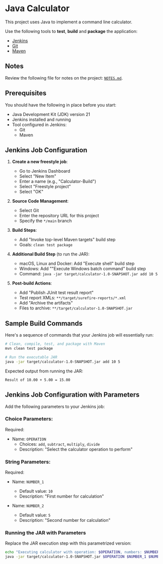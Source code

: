 # Java Calculator

This project uses Java to implement a command line calculator.

Use the following tools to **test**, **build** and **package** the application:

- [Jenkins](https://www.jenkins.io/)
- [Git](https://git-scm.com/)
- [Maven](https://maven.apache.org/)

## Notes

Review the following file for notes on the project: [`NOTES.md`](./NOTES.md).

## Prerequisites

You should have the following in place before you start:

- Java Development Kit (JDK) version 21
- Jenkins installed and running
- Tool configured in Jenkins:
  - Git
  - Maven

## Jenkins Job Configuration

1. **Create a new freestyle job**:
   - Go to Jenkins Dashboard
   - Select "New Item"
   - Enter a name (e.g., "Calculator-Build")
   - Select "Freestyle project"
   - Select "OK"

1. **Source Code Management**:
   - Select Git
   - Enter the repository URL for this project
   - Specify the `*/main` branch

1. **Build Steps**:
   - Add "Invoke top-level Maven targets" build step
   - Goals: `clean test package`

1. **Additional Build Step** (to run the JAR):
   - macOS, Linux and Docker: Add "Execute shell" build step
   - Windows: Add ""Execute Windows batch command" build step
   - Command: `java -jar target/calculator-1.0-SNAPSHOT.jar add 10 5`

1. **Post-build Actions**:
   - Add "Publish JUnit test result report"
   - Test report XMLs: `**/target/surefire-reports/*.xml`
   - Add "Archive the artifacts"
   - Files to archive: `**/target/calculator-1.0-SNAPSHOT.jar`

## Sample Build Commands

Here's a sequence of commands that your Jenkins job will essentially run:

```bash
# Clean, compile, test, and package with Maven
mvn clean test package

# Run the executable JAR
java -jar target/calculator-1.0-SNAPSHOT.jar add 10 5
```

Expected output from running the JAR:

```
Result of 10.00 + 5.00 = 15.00
```

## Jenkins Job Configuration with Parameters

Add the following parameters to your Jenkins job:

### Choice Parameters:

Required:

- Name: `OPERATION`
  - Choices: `add`, `subtract`, `multiply`, `divide`
  - Description: "Select the calculator operation to perform"

### String Parameters:

Required:

- Name: `NUMBER_1`
  - Default value: `10`
  - Description: "First number for calculation"

- Name: `NUMBER_2`
  - Default value: `5`
  - Description: "Second number for calculation"

### Running the JAR with Parameters

Replace the JAR execution step with this parametrized version:

```bash
echo "Executing calculator with operation: $OPERATION, numbers: $NUMBER_1 and $NUMBER_2"
java -jar target/calculator-1.0-SNAPSHOT.jar $OPERATION $NUMBER_1 $NUMBER_2
```
